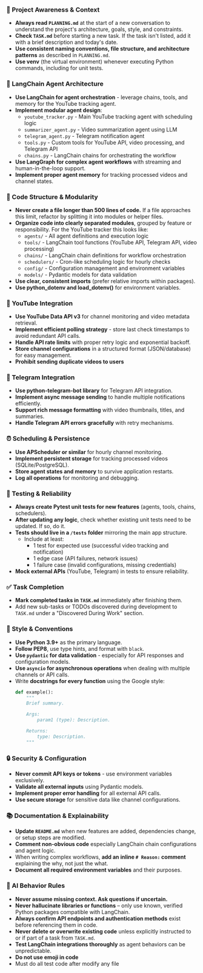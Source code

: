 ### 🔄 Project Awareness & Context
- **Always read `PLANNING.md`** at the start of a new conversation to understand the project's architecture, goals, style, and constraints.
- **Check `TASK.md`** before starting a new task. If the task isn't listed, add it with a brief description and today's date.
- **Use consistent naming conventions, file structure, and architecture patterns** as described in `PLANNING.md`.
- **Use venv** (the virtual environment) whenever executing Python commands, including for unit tests.

### 🤖 LangChain Agent Architecture
- **Use LangChain for agent orchestration** - leverage chains, tools, and memory for the YouTube tracking agent.
- **Implement modular agent design**:
  - `youtube_tracker.py` - Main YouTube tracking agent with scheduling logic
  - `summarizer_agent.py` - Video summarization agent using LLM
  - `telegram_agent.py` - Telegram notification agent
  - `tools.py` - Custom tools for YouTube API, video processing, and Telegram API
  - `chains.py` - LangChain chains for orchestrating the workflow
- **Use LangGraph for complex agent workflows** with streaming and human-in-the-loop support.
- **Implement proper agent memory** for tracking processed videos and channel states.

### 🧱 Code Structure & Modularity
- **Never create a file longer than 500 lines of code.** If a file approaches this limit, refactor by splitting it into modules or helper files.
- **Organize code into clearly separated modules**, grouped by feature or responsibility.
  For the YouTube tracker this looks like:
    - `agents/` - All agent definitions and execution logic
    - `tools/` - LangChain tool functions (YouTube API, Telegram API, video processing)
    - `chains/` - LangChain chain definitions for workflow orchestration
    - `schedulers/` - Cron-like scheduling logic for hourly checks
    - `config/` - Configuration management and environment variables
    - `models/` - Pydantic models for data validation
- **Use clear, consistent imports** (prefer relative imports within packages).
- **Use python_dotenv and load_dotenv()** for environment variables.

### 🎥 YouTube Integration
- **Use YouTube Data API v3** for channel monitoring and video metadata retrieval.
- **Implement efficient polling strategy** - store last check timestamps to avoid redundant API calls.
- **Handle API rate limits** with proper retry logic and exponential backoff.
- **Store channel configurations** in a structured format (JSON/database) for easy management.
- **Prohibit sending duplicate videos to users**

### 📱 Telegram Integration
- **Use python-telegram-bot library** for Telegram API integration.
- **Implement async message sending** to handle multiple notifications efficiently.
- **Support rich message formatting** with video thumbnails, titles, and summaries.
- **Handle Telegram API errors gracefully** with retry mechanisms.

### ⏰ Scheduling & Persistence
- **Use APScheduler or similar** for hourly channel monitoring.
- **Implement persistent storage** for tracking processed videos (SQLite/PostgreSQL).
- **Store agent states and memory** to survive application restarts.
- **Log all operations** for monitoring and debugging.

### 🧪 Testing & Reliability
- **Always create Pytest unit tests for new features** (agents, tools, chains, schedulers).
- **After updating any logic**, check whether existing unit tests need to be updated. If so, do it.
- **Tests should live in a `/tests` folder** mirroring the main app structure.
  - Include at least:
    - 1 test for expected use (successful video tracking and notification)
    - 1 edge case (API failures, network issues)
    - 1 failure case (invalid configurations, missing credentials)
- **Mock external APIs** (YouTube, Telegram) in tests to ensure reliability.

### ✅ Task Completion
- **Mark completed tasks in `TASK.md`** immediately after finishing them.
- Add new sub-tasks or TODOs discovered during development to `TASK.md` under a "Discovered During Work" section.

### 📎 Style & Conventions
- **Use Python 3.9+** as the primary language.
- **Follow PEP8**, use type hints, and format with `black`.
- **Use `pydantic` for data validation** - especially for API responses and configuration models.
- **Use `asyncio` for asynchronous operations** when dealing with multiple channels or API calls.
- Write **docstrings for every function** using the Google style:
  ```python
  def example():
      """
      Brief summary.

      Args:
          param1 (type): Description.

      Returns:
          type: Description.
      """
  ```

### 🔒 Security & Configuration
- **Never commit API keys or tokens** - use environment variables exclusively.
- **Validate all external inputs** using Pydantic models.
- **Implement proper error handling** for all external API calls.
- **Use secure storage** for sensitive data like channel configurations.

### 📚 Documentation & Explainability
- **Update `README.md`** when new features are added, dependencies change, or setup steps are modified.
- **Comment non-obvious code** especially LangChain chain configurations and agent logic.
- When writing complex workflows, **add an inline `# Reason:` comment** explaining the why, not just the what.
- **Document all required environment variables** and their purposes.

### 🧠 AI Behavior Rules
- **Never assume missing context. Ask questions if uncertain.**
- **Never hallucinate libraries or functions** – only use known, verified Python packages compatible with LangChain.
- **Always confirm API endpoints and authentication methods** exist before referencing them in code.
- **Never delete or overwrite existing code** unless explicitly instructed to or if part of a task from `TASK.md`.
- **Test LangChain integrations thoroughly** as agent behaviors can be unpredictable.
- **Do not use emoji in code**
- Must do all test code after modify any file